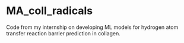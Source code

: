 # MA_coll_radicals
Code from my internship on developing ML models for hydrogen atom transfer reaction barrier prediction in collagen.
